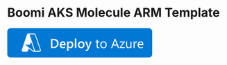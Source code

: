 # Boomi AKS Molecule ARM Template


[![Deploy To Azure](https://raw.githubusercontent.com/Azure/azure-quickstart-templates/master/1-CONTRIBUTION-GUIDE/images/deploytoazure.svg?sanitize=true)](https://portal.azure.com/#create/Microsoft.Template/uri/https://raw.githubusercontent.com/venkateshreddy5353/boomi-azure-kubernetes-molecule/main/mainTemplate.json/createUIDefinitionUri/https://raw.githubusercontent.com/venkateshreddy5353/boomi-azure-kubernetes-molecule/main/createUiDefinition.json)

